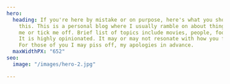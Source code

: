 ```yaml
---
hero:
  heading: If you're here by mistake or on purpose, here's what you should know about
    this. This is a personal blog where I usually ramble on about things that move
    me or tick me off. Brief list of topics include movies, people, food and culture.
    It is highly opinionated. It may or may not resonate with how you feel about things.
    For those of you I may piss off, my apologies in advance.
  maxWidthPX: "652"
seo:
  image: "/images/hero-2.jpg"

---
```

